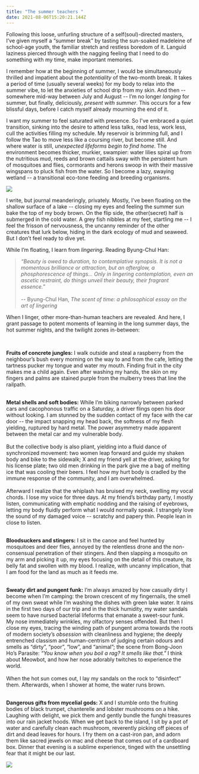 ```yaml
---
title: "The summer teachers "
date: 2021-08-06T15:20:21.144Z
---
```

Following this loose, unfurling structure of a self(soul)-directed masters, I’ve given myself a “summer break” by tasting the sun-soaked madeleine of school-age youth, the familiar stretch and restless boredom of it. Languid laziness pierced through with the nagging feeling that I need to do something with my time, make important memories.  

I remember how at the beginning of summer, I would be simultaneously thrilled and impatient about the *potentiality* of the two-month break. It takes a period of time (usually several weeks) for my body to relax into the summer vibe, to let the anxieties of school drip from my skin. And then -- somewhere mid-way between July and August -- I’m no longer *longing* for summer, but finally, deliciously, *present with summer*. This occurs for a few blissful days, before I catch myself already mourning the end of it.

I want my summer to feel saturated with presence. So I've embraced a quiet transition, sinking into the desire to attend less talks, read less, work less, cull the activities filling my schedule. My reservoir is brimming full, and I follow the Tao to move less like a coursing river, but become still. And where water is still, *unexpected lifeforms begin to find home.* The environment becomes thicker, murkier, swampier: water lilies spiral up from the nutritious mud, reeds and brown cattails sway with the persistent hum of mosquitoes and flies, cormorants and herons swoop in with their massive wingspans to pluck fish from the water. So I become a lazy, swaying wetland -- a transitional eco-tone feeding and breeding organisms. 

![](/images/img-7977.jpg)

I write, but journal meanderingly, privately. Mostly, I’ve been floating on the shallow surface of a lake -- closing my eyes and feeling the summer sun bake the top of my body brown. On the flip side, the other(secret) half is submerged in the cold water. A grey fish nibbles at my feet, startling me -- I feel the frisson of nervousness, the uncanny reminder of the other creatures that lurk below, hiding in the dark ecology of mud and seaweed. But I don’t feel ready to dive yet. 

While I’m floating, I learn from *lingering*. Reading Byung-Chul Han:

> *“Beauty is owed to duration, to contemplative synopsis. It is not a momentous brilliance or attraction, but an afterglow, a phosphorescence of things… Only in lingering contemplation, even an ascetic restraint, do things unveil their beauty, their fragrant essence.”*\
> \
> -- Byung-Chul Han, *The scent of time: a philosophical essay on the art of lingering* 

When I linger, other more-than-human teachers are revealed. And here, I grant passage to potent moments of learning in the long summer days, the hot summer nights, and the twilight zones in-between:

&nbsp;

**Fruits of concrete jungles:** I walk outside and steal a raspberry from the neighbour’s bush every morning on the way to and from the cafe, letting the tartness pucker my tongue and water my mouth. Finding fruit in the city makes me a child again. Even after washing my hands, the skin on my fingers and palms are stained purple from the mulberry trees that line the railpath.

\
**Metal shells and soft bodies:** While I’m biking narrowly between parked cars and cacophonous traffic on a Saturday, a driver flings open his door without looking. I am stunned by the sudden contact of my face with the car door -- the impact snapping my head back, the softness of my flesh yielding, ruptured by hard metal. The power asymmetry made apparent between the metal car and my vulnerable body. \
\
But the collective body is also pliant, yielding into a fluid dance of synchronized movement: two women leap forward and guide my shaken body and bike to the sidewalk; X and my friend yell at the driver, asking for his license plate; two old men drinking in the park give me a bag of melting ice that was cooling their beers. I feel how my hurt body is cradled by the immune response of the community, and I am overwhelmed. \
\
Afterward I realize that the whiplash has bruised my neck, swelling my vocal chords. I lose my voice for three days. At my friend’s birthday party, I mostly listen, communicating with emphatic nodding and the raising of eyebrows, letting my body fluidly perform what I would normally speak. I strangely love the sound of my damaged voice -- scratchy and papery thin. People lean in close to listen. 

\
**Bloodsuckers and stingers:** I sit in the canoe and feel hunted by mosquitoes and deer flies, annoyed by the relentless drone and the non-consensual penetration of their stingers. And then slapping a mosquito on my arm and picking it up, my eyes focusing on the detail of this creature, its belly fat and swollen with my blood. I realize, with uncanny implication, that I am food for the land as much as it feeds me. 

\
**Sweaty dirt and pungent funk:** I’m always amazed by how casually dirty I become when I’m camping: the brown crescent of my fingernails, the smell of my own sweat while I’m washing the dishes with green lake water. It rains in the first two days of our trip and in the thick humidity, my water sandals seem to have nursed bacterial lifeforms that emanate a sweet-sour funk. My nose immediately wrinkles, my olfactory senses offended. But then I close my eyes, tracing the winding path of pungent aroma towards the roots of modern society’s *obsession* with cleanliness and hygiene; the deeply entrenched classism and human-centrism of judging certain odours and smells as “dirty”, “poor”, “low”, and “animal”; the scene from Bong-Joon Ho’s Parasite: *“You know when you boil a rag? It smells like that."* I think about Meowbot, and how her nose adorably twitches to experience the world. \
\
When the hot sun comes out, I lay my sandals on the rock to “disinfect” them. Afterwards, when I shower at home, the water runs brown.  

\
**Dangerous gifts from mycelial gods:** X and I stumble onto the fruiting bodies of black trumpet, chanterelle and lobster mushrooms on a hike. Laughing with delight, we pick them and gently bundle the funghi treasures into our rain jacket hoods. When we get back to the island, I sit by a pot of water and carefully clean each mushroom, reverently picking off pieces of dirt and dead leaves for hours. I fry them on a cast-iron pan, and adorn them like sacred jewels on mac and cheese that comes out of a cardboard box. Dinner that evening is a sublime experience, tinged with the unsettling fear that it might be our last.

![](/images/img-7757.jpg)